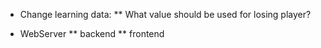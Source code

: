 * Change learning data:
** What value should be used for losing player?

* WebServer
** backend
** frontend
